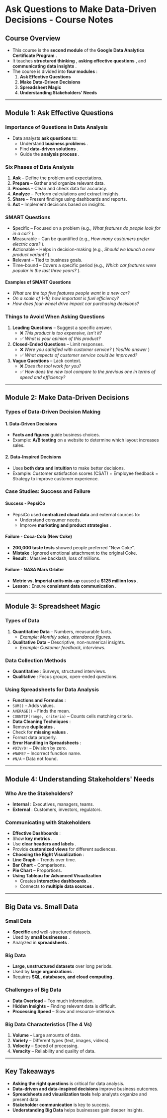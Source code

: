# **Ask Questions to Make Data-Driven Decisions - Course Notes**

## **Course Overview**

* This course is the **second module** of the  **Google Data Analytics Certificate Program** .
* It teaches  **structured thinking** ,  **asking effective questions** , and  **communicating data insights** .
* The course is divided into  **four modules** :
  1. **Ask Effective Questions**
  2. **Make Data-Driven Decisions**
  3. **Spreadsheet Magic**
  4. **Understanding Stakeholders' Needs**

---

## **Module 1: Ask Effective Questions**

### **Importance of Questions in Data Analysis**

* Data analysts **ask questions** to:
  * Understand  **business problems** .
  * Find  **data-driven solutions** .
  * Guide the  **analysis process** .

### **Six Phases of Data Analysis**

1. **Ask** – Define the problem and expectations.
2. **Prepare** – Gather and organize relevant data.
3. **Process** – Clean and check data for accuracy.
4. **Analyze** – Perform calculations and extract insights.
5. **Share** – Present findings using dashboards and reports.
6. **Act** – Implement decisions based on insights.

### **SMART Questions**

* **S**pecific – Focused on a problem (e.g.,  *What features do people look for in a car?* ).
* **M**easurable – Can be quantified (e.g.,  *How many customers prefer electric cars?* ).
* **A**ctionable – Helps in decision-making (e.g.,  *Should we launch a new product variant?* ).
* **R**elevant – Tied to business goals.
* **T**ime-bound – Covers a specific period (e.g.,  *Which car features were popular in the last three years?* ).

#### **Examples of SMART Questions**

* *What are the top five features people want in a new car?*
* *On a scale of 1-10, how important is fuel efficiency?*
* *How does four-wheel drive impact car purchasing decisions?*

### **Things to Avoid When Asking Questions**

1. **Leading Questions** – Suggest a specific answer.
   * ❌ *This product is too expensive, isn’t it?*
   * ✅ *What is your opinion of this product?*
2. **Closed-Ended Questions** – Limit responses.
   * ❌ *Were you satisfied with customer service?* ( *Yes/No answer* )
   * ✅ *What aspects of customer service could be improved?*
3. **Vague Questions** – Lack context.
   * ❌ *Does the tool work for you?*
   * ✅ *How does the new tool compare to the previous one in terms of speed and efficiency?*

---

## **Module 2: Make Data-Driven Decisions**

### **Types of Data-Driven Decision Making**

#### **1. Data-Driven Decisions**

* **Facts and figures** guide business choices.
* Example: **A/B testing** on a website to determine which layout increases sales.

#### **2. Data-Inspired Decisions**

* Uses **both data and intuition** to make better decisions.
* Example: Customer satisfaction scores (CSAT) + Employee feedback = Strategy to improve customer experience.

### **Case Studies: Success and Failure**

#### **Success - PepsiCo**

* PepsiCo used **centralized cloud data** and external sources to:
  * Understand consumer needs.
  * Improve  **marketing and product strategies** .

#### **Failure - Coca-Cola (New Coke)**

* **200,000 taste tests** showed people preferred "New Coke".
* **Mistake** : Ignored emotional attachment to the original Coke.
* **Result** : Massive backlash, loss of millions.

#### **Failure - NASA Mars Orbiter**

* **Metric vs. Imperial units mix-up** caused a  **$125 million loss** .
* **Lesson** : Ensure  **consistent data communication** .

---

## **Module 3: Spreadsheet Magic**

### **Types of Data**

1. **Quantitative Data** – Numbers, measurable facts.
   * *Example: Monthly sales, attendance figures.*
2. **Qualitative Data** – Descriptive, non-numerical insights.
   * *Example: Customer feedback, interviews.*

### **Data Collection Methods**

* **Quantitative** : Surveys, structured interviews.
* **Qualitative** : Focus groups, open-ended questions.

### **Using Spreadsheets for Data Analysis**

* **Functions and Formulas** :
* `SUM()` – Adds values.
* `AVERAGE()` – Finds the mean.
* `COUNTIF(range, criteria)` – Counts cells matching criteria.
* **Data Cleaning Techniques** :
* Remove  **duplicates** .
* Check for  **missing values** .
* Format data properly.
* **Error Handling in Spreadsheets** :
* `#DIV/0!` – Division by zero.
* `#NAME?` – Incorrect function name.
* `#N/A` – Data not found.

---

## **Module 4: Understanding Stakeholders' Needs**

### **Who Are the Stakeholders?**

* **Internal** : Executives, managers, teams.
* **External** : Customers, investors, regulators.

### **Communicating with Stakeholders**

* **Effective Dashboards** :
* Show  **key metrics** .
* Use  **clear headers and labels** .
* Provide **customized views** for different audiences.
* **Choosing the Right Visualization** :
* **Line Graph** – Trends over time.
* **Bar Chart** – Comparisons.
* **Pie Chart** – Proportions.
* **Using Tableau for Advanced Visualization**
  * Creates  **interactive dashboards** .
  * Connects to  **multiple data sources** .

---

## **Big Data vs. Small Data**

### **Small Data**

* **Specific** and well-structured datasets.
* Used by  **small businesses** .
* Analyzed in  **spreadsheets** .

### **Big Data**

* **Large, unstructured datasets** over long periods.
* Used by  **large organizations** .
* Requires  **SQL, databases, and cloud computing** .

### **Challenges of Big Data**

* **Data Overload** – Too much information.
* **Hidden Insights** – Finding relevant data is difficult.
* **Processing Speed** – Slow and resource-intensive.

### **Big Data Characteristics (The 4 Vs)**

1. **Volume** – Large amounts of data.
2. **Variety** – Different types (text, images, videos).
3. **Velocity** – Speed of processing.
4. **Veracity** – Reliability and quality of data.

---

## **Key Takeaways**

* **Asking the right questions** is critical for data analysis.
* **Data-driven and data-inspired decisions** improve business outcomes.
* **Spreadsheets and visualization tools** help analysts organize and present data.
* **Stakeholder communication** is key to success.
* **Understanding Big Data** helps businesses gain deeper insights.
